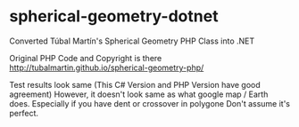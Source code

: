 # spherical-geometry-dotnet
Converted Túbal Martín's Spherical Geometry PHP Class into .NET

Original PHP Code and Copyright is there
http://tubalmartin.github.io/spherical-geometry-php/

Test results look same (This C# Version and PHP Version have good agreement)
However, it doesn't look same as what google map / Earth does.
Especially if you have dent or crossover in polygone
Don't assume it's perfect.
